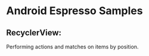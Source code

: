 # Android Espresso Samples

## RecyclerView: 

Performing actions and matches on items by position.

